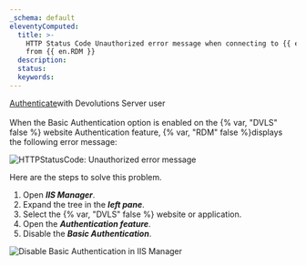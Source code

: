 ```yaml
---
_schema: default
eleventyComputed:
  title: >-
    HTTP Status Code Unauthorized error message when connecting to {{ en.DVLS}}
    from {{ en.RDM }}
  description:
  status:
  keywords:
---
```

[Authenticate](/server/web-interface/administration/configuration/server-settings/general/authentication/)with Devolutions Server user<br><br>When the Basic Authentication option is enabled on the {% var, "DVLS" false %} website Authentication feature, {% var, "RDM" false %}displays the following error message:

![HTTPStatusCode: Unauthorized error message](https://cdnweb.devolutions.net/docs/RDMW6075_2024_2.png "HTTPStatusCode: Unauthorized error message")

Here are the steps to solve this problem.

1. Open ***IIS Manager***.
2. Expand the tree in the ***left pane***.
3. Select the {% var, "DVLS" false %} website or application.
4. Open the ***Authentication feature***.
5. Disable the ***Basic Authentication***.

![Disable Basic Authentication in IIS Manager](https://cdnweb.devolutions.net/docs/RDMW6076_2024_2.png "Disable Basic Authentication in IIS Manager")